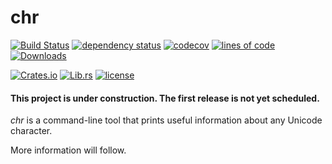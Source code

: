 # chr

[![Build Status](https://travis-ci.org/pemistahl/chr.svg?branch=master)](https://travis-ci.org/pemistahl/chr)
[![dependency status](https://deps.rs/crate/chr/0.0.0/status.svg)](https://deps.rs/crate/chr/0.0.0)
[![codecov](https://codecov.io/gh/pemistahl/chr/branch/master/graph/badge.svg)](https://codecov.io/gh/pemistahl/chr)
[![lines of code](https://tokei.rs/b1/github/pemistahl/chr?category=code)](https://github.com/XAMPPRocky/tokei)
[![Downloads](https://img.shields.io/crates/d/chr.svg)](https://crates.io/crates/chr)

[![Crates.io](https://img.shields.io/crates/v/chr.svg)](https://crates.io/crates/chr)
[![Lib.rs](https://img.shields.io/badge/lib.rs-v0.0.0-blue)](https://lib.rs/crates/chr)
[![license](https://img.shields.io/badge/license-Apache%202.0-blue.svg)](https://www.apache.org/licenses/LICENSE-2.0)

#### This project is under construction. The first release is not yet scheduled.

_chr_ is a command-line tool that prints useful information about any Unicode character.

More information will follow.
